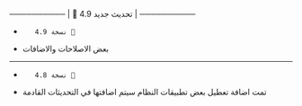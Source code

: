   ────────── | 🔔 تحديث جديد 4.9 |  ──────────
 
-        نسخة 4.9 📢
- بعض الاصلاحات والاضافات
-     --------------
-        نسخة 4.8 📢
- تمت اضافة تعطيل بعض تطبيقات النظام سيتم اضافتها في التحديثات القادمة
